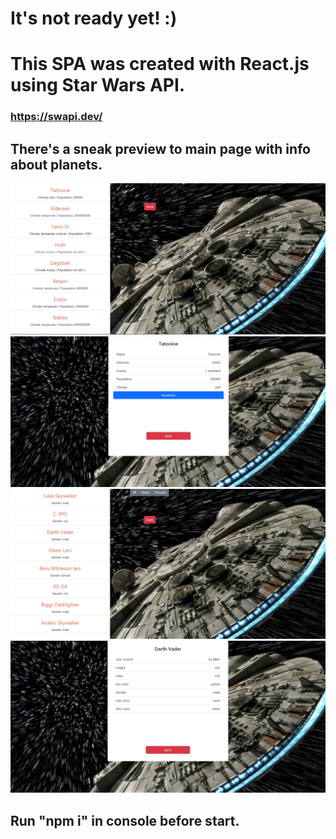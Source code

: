 # It's not ready yet! :)

# This SPA was created with React.js using Star Wars API.
### https://swapi.dev/

## There's a sneak preview to main page with info about planets.
![alt text](screenshots/site.jpg "SneakPreview")
![alt text](screenshots/site_planet.jpg "SneakPreview")
![alt text](screenshots/site_chars.jpg "SneakPreview")
![alt text](screenshots/site_char.jpg "SneakPreview")

## Run "npm i" in console before start.


